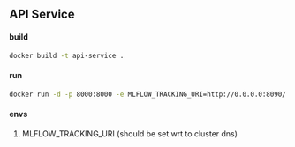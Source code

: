 API Service
---

#### build

```bash
docker build -t api-service .
```

#### run

```bash
docker run -d -p 8000:8000 -e MLFLOW_TRACKING_URI=http://0.0.0.0:8090/ api-service:latest 
```

#### envs

1. MLFLOW_TRACKING_URI (should be set wrt to cluster dns)
